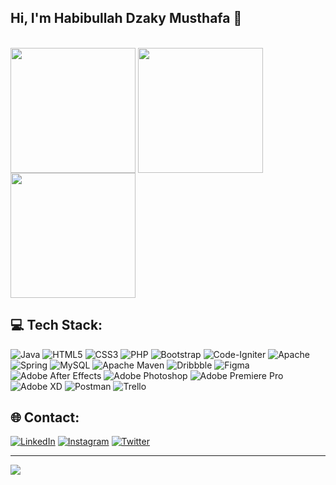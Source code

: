 ## Hi, I'm Habibullah Dzaky Musthafa 👋
</br>

  <div>
    <img align="center" height="200" src="https://github-readme-stats.vercel.app/api/top-langs/?username=Hakyf&theme=react&hide_border=true&include_all_commits=true&count_private=true&layout=compact"/>
    <img align="center" height="200" src="https://github-readme-stats.vercel.app/api?username=Hakyf&theme=react&hide_border=true&include_all_commits=true&count_private=true"/>
  </div>
  <div>
    <img align="center" height="200" src="https://github-readme-streak-stats.herokuapp.com/?user=Hakyf&theme=react&hide_border=true"/>
  </div>
  

## 💻 Tech Stack:
![Java](https://img.shields.io/badge/java-%23ED8B00.svg?style=flat&logo=java&logoColor=white) ![HTML5](https://img.shields.io/badge/html5-%23E34F26.svg?style=flat&logo=html5&logoColor=white) ![CSS3](https://img.shields.io/badge/css3-%231572B6.svg?style=flat&logo=css3&logoColor=white) ![PHP](https://img.shields.io/badge/php-%23777BB4.svg?style=flat&logo=php&logoColor=white) ![Bootstrap](https://img.shields.io/badge/bootstrap-%23563D7C.svg?style=flat&logo=bootstrap&logoColor=white) ![Code-Igniter](https://img.shields.io/badge/CodeIgniter-%23EF4223.svg?style=flat&logo=codeIgniter&logoColor=white) ![Apache](https://img.shields.io/badge/apache-%23D42029.svg?style=flat&logo=apache&logoColor=white) ![Spring](https://img.shields.io/badge/spring-%236DB33F.svg?style=flat&logo=spring&logoColor=white) ![MySQL](https://img.shields.io/badge/mysql-%2300f.svg?style=flat&logo=mysql&logoColor=white) ![Apache Maven](https://img.shields.io/badge/Apache%20Maven-C71A36?style=flat&logo=Apache%20Maven&logoColor=white) ![Dribbble](https://img.shields.io/badge/Dribbble-EA4C89?style=flat&logo=dribbble&logoColor=white) 	![Figma](https://img.shields.io/badge/figma-%23F24E1E.svg?style=flat&logo=figma&logoColor=white) ![Adobe After Effects](https://img.shields.io/badge/Adobe%20After%20Effects-9999FF.svg?style=flat&logo=Adobe%20After%20Effects&logoColor=white) ![Adobe Photoshop](https://img.shields.io/badge/adobephotoshop-%2331A8FF.svg?style=flat&logo=adobephotoshop&logoColor=white) ![Adobe Premiere Pro](https://img.shields.io/badge/Adobe%20Premiere%20Pro-9999FF.svg?style=flat&logo=Adobe%20Premiere%20Pro&logoColor=white) ![Adobe XD](https://img.shields.io/badge/Adobe%20XD-470137?style=flat&logo=Adobe%20XD&logoColor=#FF61F6) ![Postman](https://img.shields.io/badge/Postman-FF6C37?style=flat&logo=postman&logoColor=white) ![Trello](https://img.shields.io/badge/Trello-%23026AA7.svg?style=flat&logo=Trello&logoColor=white)

## 🌐 Contact:
[![LinkedIn](https://img.shields.io/badge/LinkedIn-%230077B5.svg?logo=linkedin&logoColor=white)](https://linkedin.com/in/habibullahdm) [![Instagram](https://img.shields.io/badge/Instagram-%23E4405F.svg?logo=Instagram&logoColor=white)](https://instagram.com/hakyf_) [![Twitter](https://img.shields.io/badge/Twitter-%231DA1F2.svg?logo=Twitter&logoColor=white)](https://twitter.com/hakyf_) 

---
[![](https://visitcount.itsvg.in/api?id=Hakyf&icon=5&color=0)](https://visitcount.itsvg.in)

<!-- Proudly created with GPRM ( https://gprm.itsvg.in ) -->
